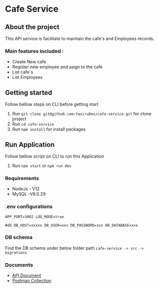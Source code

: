 # Cafe Service

## About the project

This API service is facilitate to maintain the cafe's and Employees records.

### Main features included :

- Create New cafe
- Register new employee and asign to the cafe
- List cafe`s
- List Employees

## Getting started

Follow bellow steps on CLI before getting start

1. Run `git clone git@github.com:YasiruDev/cafe-service.git` for clone project
2. Run `cd cafe-service`
3. Run `npm install` for install packages

## Run Application

Follow bellow script on CLI to run this Application

1. Run `npm start` or `npm run dev`

### Requirements

- NodeJs - V12
- MySQL -V8.0.29

### .env configurations

`APP_PORT=3002 LOG_MODE=true `

`#db DB_HOST=xxxxx DB_USER=xxx DB_PASSWORD=xxx DB_DATABASE=xxx `

### DB schema

Find the DB schema under below folder path
`cafe-service -> src -> migrations`

### Documents

- [API Document](https://github.com/YasiruDev/cafe-service/blob/main/API-Document%20-%201.0.0.docx)
- [Postman Collection](https://github.com/YasiruDev/cafe-service/blob/main/Cafe.postman_collection.json)
